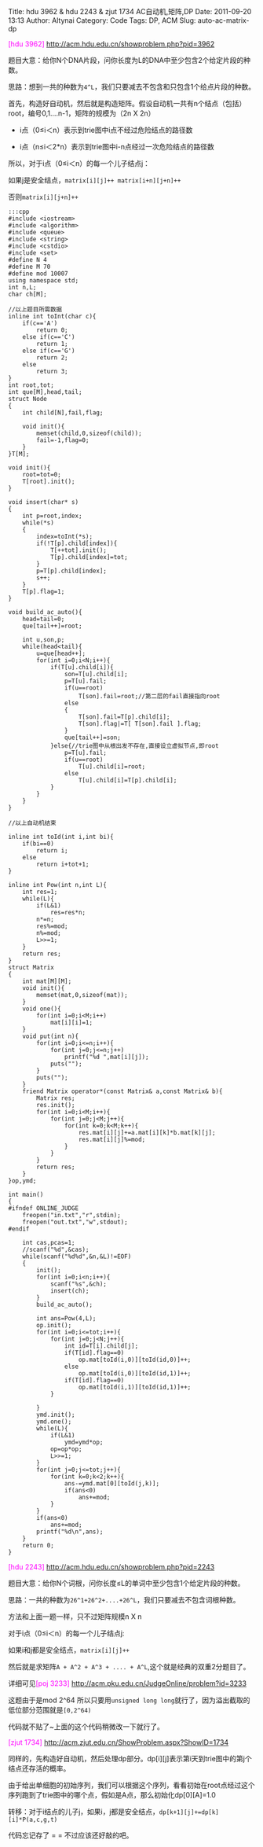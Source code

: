 Title: hdu 3962 & hdu 2243 & zjut 1734 AC自动机,矩阵,DP
Date: 2011-09-20 13:13
Author: Altynai
Category: Code
Tags: DP, ACM
Slug: auto-ac-matrix-dp

<span style="color: #ff00ff;">[hdu
3962]</span> <http://acm.hdu.edu.cn/showproblem.php?pid=3962>

题目大意：给你N个DNA片段，问你长度为L的DNA中至少包含2个给定片段的种数。

思路：想到一共的种数为`4^L`，我们只要减去不包含和只包含1个给点片段的种数。

首先，构造好自动机，然后就是构造矩阵。假设自动机一共有n个结点（包括）root，编号0,1....n-1，矩阵的规模为（2n
X 2n）

- i点（0≤i＜n）表示到trie图中i点不经过危险结点的路径数

- i点（n≤i＜2*n）表示到trie图中i-n点经过一次危险结点的路径数

所以，对于i点（0≤i＜n）的每一个儿子结点j：

如果j是安全结点，`matrix[i][j]++ matrix[i+n][j+n]++`

否则`matrix[i][j+n]++`


    :::cpp
    #include <iostream>
    #include <algorithm>
    #include <queue>
    #include <string>
    #include <cstdio>
    #include <set>
    #define N 4
    #define M 70
    #define mod 10007
    using namespace std;
    int n,L;
    char ch[M];

    //以上题目所需数据
    inline int toInt(char c){
        if(c=='A')
            return 0;
        else if(c=='C')
            return 1;
        else if(c=='G')
            return 2;
        else
            return 3;
    }
    int root,tot;
    int que[M],head,tail;
    struct Node
    {
        int child[N],fail,flag;

        void init(){
            memset(child,0,sizeof(child));
            fail=-1,flag=0;
        }
    }T[M];

    void init(){
        root=tot=0;
        T[root].init();
    }

    void insert(char* s)
    {
        int p=root,index;
        while(*s)
        {
            index=toInt(*s);
            if(!T[p].child[index]){
                T[++tot].init();
                T[p].child[index]=tot;
            }
            p=T[p].child[index];
            s++;
        }
        T[p].flag=1;
    }

    void build_ac_auto(){
        head=tail=0;
        que[tail++]=root;

        int u,son,p;
        while(head<tail){
            u=que[head++];
            for(int i=0;i<N;i++){
                if(T[u].child[i]){
                    son=T[u].child[i];
                    p=T[u].fail;
                    if(u==root)
                        T[son].fail=root;//第二层的fail直接指向root
                    else
                    {
                        T[son].fail=T[p].child[i];
                        T[son].flag|=T[ T[son].fail ].flag;
                    }
                    que[tail++]=son;
                }else{//trie图中从根出发不存在,直接设立虚拟节点,即root
                    p=T[u].fail;
                    if(u==root)
                        T[u].child[i]=root;
                    else
                        T[u].child[i]=T[p].child[i];
                }
            }
        }
    }

    //以上自动机结束

    inline int toId(int i,int bi){
        if(bi==0)
            return i;
        else
            return i+tot+1;
    }

    inline int Pow(int n,int L){
        int res=1;
        while(L){
            if(L&1)
                res=res*n;
            n*=n;
            res%=mod;
            n%=mod;
            L>>=1;
        }
        return res;
    }
    struct Matrix
    {
        int mat[M][M];
        void init(){
            memset(mat,0,sizeof(mat));
        }
        void one(){
            for(int i=0;i<M;i++)
                mat[i][i]=1;
        }
        void put(int n){
            for(int i=0;i<=n;i++){
                for(int j=0;j<=n;j++)
                    printf("%d ",mat[i][j]);
                puts("");
            }
            puts("");
        }
        friend Matrix operator*(const Matrix& a,const Matrix& b){
            Matrix res;
            res.init();
            for(int i=0;i<M;i++){
                for(int j=0;j<M;j++){
                    for(int k=0;k<M;k++){
                        res.mat[i][j]+=a.mat[i][k]*b.mat[k][j];
                        res.mat[i][j]%=mod;
                    }
                }
            }
            return res;
        }
    }op,ymd;

    int main()
    {
    #ifndef ONLINE_JUDGE
        freopen("in.txt","r",stdin);
        freopen("out.txt","w",stdout);
    #endif

        int cas,pcas=1;
        //scanf("%d",&cas);
        while(scanf("%d%d",&n,&L)!=EOF)
        {
            init();
            for(int i=0;i<n;i++){
                scanf("%s",&ch);
                insert(ch);
            }
            build_ac_auto();

            int ans=Pow(4,L);
            op.init();
            for(int i=0;i<=tot;i++){
                for(int j=0;j<N;j++){
                    int id=T[i].child[j];
                    if(T[id].flag==0)
                        op.mat[toId(i,0)][toId(id,0)]++;
                    else
                        op.mat[toId(i,0)][toId(id,1)]++;
                    if(T[id].flag==0)
                        op.mat[toId(i,1)][toId(id,1)]++;
                }

            }
            ymd.init();
            ymd.one();
            while(L){
                if(L&1)
                    ymd=ymd*op;
                op=op*op;
                L>>=1;
            }
            for(int j=0;j<=tot;j++){
                for(int k=0;k<2;k++){
                    ans-=ymd.mat[0][toId(j,k)];
                    if(ans<0)
                        ans+=mod;
                }
            }
            if(ans<0)
                ans+=mod;
            printf("%d\n",ans);
        }
        return 0;
    }

<span style="color: #ff00ff;">[hdu
2243]</span> <http://acm.hdu.edu.cn/showproblem.php?pid=2243>

题目大意：给你N个词根，问你长度≤L的单词中至少包含1个给定片段的种数。

思路：一共的种数为`26^1+26^2+....+26^L`，我们只要减去不包含词根种数。

方法和上面一题一样，只不过矩阵规模n X n

对于i点（0≤i＜n）的每一个儿子结点j:

如果i和j都是安全结点，`matrix[i][j]++`

然后就是求矩阵`A + A^2 + A^3 + .... + A^L`,这个就是经典的双重2分题目了。

详细可见<span style="color: #ff00ff;">[poj
3233] </span><http://acm.pku.edu.cn/JudgeOnline/problem?id=3233>

这题由于是mod 2^64 所以只要用`unsigned long long`就行了，因为溢出截取的低位部分范围就是`[0,2^64)`

代码就不贴了~上面的这个代码稍微改一下就行了。

<span style="color: #ff00ff;">[zjut
1734]</span> <http://acm.zjut.edu.cn/ShowProblem.aspx?ShowID=1734>

同样的，先构造好自动机，然后处理dp部分。dp[i][j]表示第i天到trie图中的第j个结点还存活的概率。

由于给出单细胞的初始序列，我们可以根据这个序列，看看初始在root点经过这个序列跑到了trie图中的哪个点，假如是A点，那么初始化dp[0][A]=1.0

转移：对于i结点的儿子j，如果i，j都是安全结点，`dp[k+1][j]+=dp[k][i]*P(a,c,g,t)`

代码忘记存了 = = 不过应该还好敲的吧。
